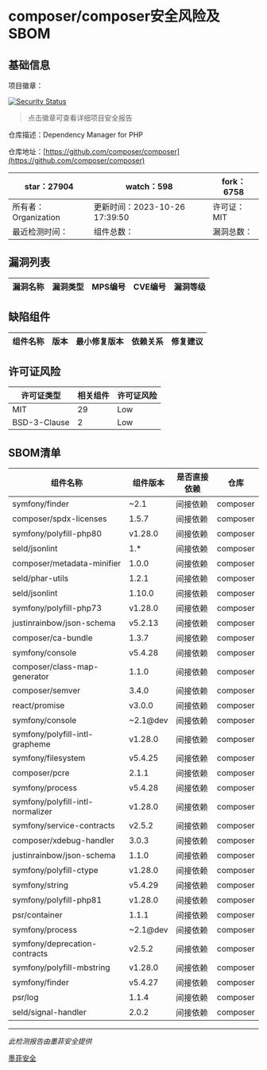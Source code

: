 # composer/composer安全风险及SBOM

## 基础信息

项目徽章：

[![Security Status](https://www.murphysec.com/platform3/v31/badge/1717615364884004864.svg)](https://www.murphysec.com/console/report/1691879488088727552/1717615364884004864)

> 点击徽章可查看详细项目安全报告

仓库描述：Dependency Manager for PHP

仓库地址：[https://github.com/composer/composer](https://github.com/composer/composer)

| star：27904 | watch：598 | fork：6758 |
| ----------- | -------------- | ------------ |
| 所有者：Organization | 更新时间：2023-10-26 17:39:50 | 许可证：MIT |
| 最近检测时间： | 组件总数： | 漏洞总数： |




## 漏洞列表

| 漏洞名称 | 漏洞类型 | MPS编号 | CVE编号 | 漏洞等级 |
| ------- | ------ | ------- | ------ | ----- |





## 缺陷组件

| 组件名称 | 版本 | 最小修复版本 | 依赖关系 | 修复建议 |
| -------- | ---- | ------------ | -------- | -------- |





## 许可证风险

| 许可证类型 | 相关组件 | 许可证风险 |
| ---------- | -------- | ---------- |
|MIT|29|Low|
|BSD-3-Clause|2|Low|




## SBOM清单

| 组件名称 | 组件版本 | 是否直接依赖 | 仓库 |
| -------- | -------- | ------------ | ---- |
|symfony/finder|~2.1|间接依赖|composer|
|composer/spdx-licenses|1.5.7|间接依赖|composer|
|symfony/polyfill-php80|v1.28.0|间接依赖|composer|
|seld/jsonlint|1.*|间接依赖|composer|
|composer/metadata-minifier|1.0.0|间接依赖|composer|
|seld/phar-utils|1.2.1|间接依赖|composer|
|seld/jsonlint|1.10.0|间接依赖|composer|
|symfony/polyfill-php73|v1.28.0|间接依赖|composer|
|justinrainbow/json-schema|v5.2.13|间接依赖|composer|
|composer/ca-bundle|1.3.7|间接依赖|composer|
|symfony/console|v5.4.28|间接依赖|composer|
|composer/class-map-generator|1.1.0|间接依赖|composer|
|composer/semver|3.4.0|间接依赖|composer|
|react/promise|v3.0.0|间接依赖|composer|
|symfony/console|~2.1@dev|间接依赖|composer|
|symfony/polyfill-intl-grapheme|v1.28.0|间接依赖|composer|
|symfony/filesystem|v5.4.25|间接依赖|composer|
|composer/pcre|2.1.1|间接依赖|composer|
|symfony/process|v5.4.28|间接依赖|composer|
|symfony/polyfill-intl-normalizer|v1.28.0|间接依赖|composer|
|symfony/service-contracts|v2.5.2|间接依赖|composer|
|composer/xdebug-handler|3.0.3|间接依赖|composer|
|justinrainbow/json-schema|1.1.0|间接依赖|composer|
|symfony/polyfill-ctype|v1.28.0|间接依赖|composer|
|symfony/string|v5.4.29|间接依赖|composer|
|symfony/polyfill-php81|v1.28.0|间接依赖|composer|
|psr/container|1.1.1|间接依赖|composer|
|symfony/process|~2.1@dev|间接依赖|composer|
|symfony/deprecation-contracts|v2.5.2|间接依赖|composer|
|symfony/polyfill-mbstring|v1.28.0|间接依赖|composer|
|symfony/finder|v5.4.27|间接依赖|composer|
|psr/log|1.1.4|间接依赖|composer|
|seld/signal-handler|2.0.2|间接依赖|composer|


------

*此检测报告由墨菲安全提供*

[墨菲安全](www.murphysec.com)